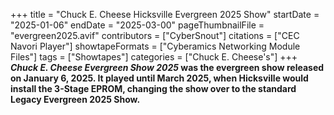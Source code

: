 +++
title = "Chuck E. Cheese Hicksville Evergreen 2025 Show"
startDate = "2025-01-06"
endDate = "2025-03-00"
pageThumbnailFile = "evergreen2025.avif"
contributors = ["CyberSnout"]
citations = ["CEC Navori Player"]
showtapeFormats = ["Cyberamics Networking Module Files"]
tags = ["Showtapes"]
categories = ["Chuck E. Cheese's"]
+++
***Chuck E. Cheese Evergreen Show 2025* was the evergreen show released on January 6, 2025. It played until March 2025, when Hicksville would install the 3-Stage EPROM, changing the show over to the standard Legacy Evergreen 2025 Show.**
